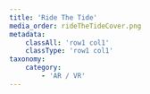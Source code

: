 ```yaml
---
title: 'Ride The Tide'
media_order: rideTheTideCover.png
metadata:
    classAll: 'row1 col1'
    classType: 'row1 col1'
taxonomy:
    category:
        - 'AR / VR'
---
```


